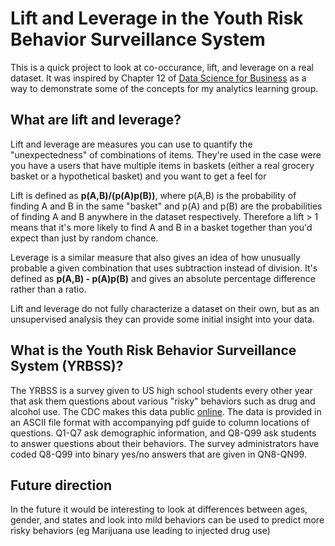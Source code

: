 # Lift and Leverage in the Youth Risk Behavior Surveillance System

This is a quick project to look at co-occurance, lift, and leverage on a real dataset. It was inspired by Chapter 12 of [Data Science for Business](http://shop.oreilly.com/product/0636920028918.do) as a way to demonstrate some of the concepts for my analytics learning group.

## What are lift and leverage?

Lift and leverage are measures you can use to quantify the "unexpectedness" of combinations of items. They're used in the case were you have a users that have multiple items in baskets (either a real grocery basket or a hypothetical basket) and you want to get a feel for 

Lift is defined as **p(A,B)/(p(A)p(B))**, where p(A,B) is the probability of finding A and B in the same "basket" and p(A) and p(B) are the probabilities of finding A and B anywhere in the dataset respectively. Therefore a lift > 1 means that it's more likely to find A and B in a basket together than you'd expect than just by random chance.  

Leverage is a similar measure that also gives an idea of how unusually probable a given combination that uses subtraction instead of division. It's defined as **p(A,B) - p(A)p(B)** and gives an absolute percentage difference rather than a ratio. 

Lift and leverage do not fully characterize a dataset on their own, but as an unsupervised analysis they can provide some initial insight into your data. 

## What is the Youth Risk Behavior Surveillance System (YRBSS)?

The YRBSS is a survey given to US high school students every other year that ask them questions about various "risky" behaviors such as drug and alcohol use. The CDC makes this data public [online](https://www.cdc.gov/healthyyouth/data/yrbs/data.htm). The data is provided in an ASCII file format with accompanying pdf guide to column locations of questions. Q1-Q7 ask demographic information, and Q8-Q99 ask students to answer questions about their behaviors. The survey administrators have coded Q8-Q99 into binary yes/no answers that are given in QN8-QN99.

## Future direction

In the future it would be interesting to look at differences between ages, gender, and states and look into mild behaviors can be used to predict more risky behaviors (eg Marijuana use leading to injected drug use)


